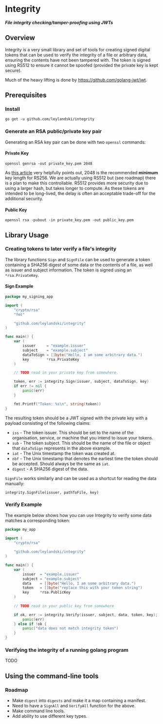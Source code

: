 # Integrity
_**File integrity checking/tamper-proofing using JWTs**_

## Overview
Integrity is a very small library and set of tools for creating signed digital tokens that can be used to verify the integrity of a file or arbitrary data, ensuring the contents have not been tampered with. The token is signed using RS512 to ensure it cannot be spoofed (provided the private key is kept secure).

Much of the heavy lifting is done by https://github.com/golang-jwt/jwt.


## Prerequisites
### Install
```shell
go get -u github.com/leylandski/integrity
```

### Generate an RSA public/private key pair
Generating an RSA key pair can be done with two `openssl` commands:

#### Private Key
```shell
openssl genrsa -out private_key.pem 2048
```
As [this article](https://www.cerberauth.com/blog/rsa-key-pairs-openssl-jwt-signature/) very helpfully points out, 2048 is the recommended **minimum** key length for RS256. We are actually using RS512 but (see roadmap) there is a plan to make this controllable. RS512 provides more security due to using a larger hash, but takes longer to compute. As these tokens are intended to be long-lived, the delay is often an acceptable trade-off for the additional security.

#### Public Key
```shell
openssl rsa -pubout -in private_key.pem -out public_key.pem
```

## Library Usage
### Creating tokens to later verify a file's integrity
The library functions `Sign` and `SignFile` can be used to generate a token containing a SHA256 digest of some data or the contents of a file, as well as issuer and subject information. The token is signed using an `*rsa.PrivateKey`.

#### Sign Example

```go
package my_signing_app

import (
	"crypto/rsa"
	"fmt"

	"github.com/leylandski/integrity"
)

func main() {
	var (
		issuer     = "example.issuer"
		subject    = "example.subject"
		dataToSign = []byte("Hello, I am some arbitrary data.")
		key        *rsa.PrivateKey
	)

	// TODO read in your private key from somewhere.

	token, err := integrity.Sign(issuer, subject, dataToSign, key)
	if err != nil {
		panic(err)
	}

	fmt.Printf("Token: %s\n", string(token))
}
```

The resulting token should be a JWT signed with the private key with a payload consisting of the following claims:
* `iss` - The token issuer. This should be set to the name of the organisation, service, or machine that you intend to issue your tokens.
* `sub` - The token subject. This should be the name of the file or object that `dataToSign` represents in the above example.
* `iat` - The Unix timestamp the token was created at.
* `nbf` - The Unix timestamp that denotes the earliest time the token should be accepted. Should always be the same as `iat`.
* `digest` - A SHA256 digest of the data.

`SignFile` works similarly and can be used as a shortcut for reading the data manually:

```
integrity.SignFile(issuer, pathToFile, key)
```

### Verify Example

The example below shows how you can use Integrity to verify some data matches a corresponding token:

```go
package my_app

import (
	"crypto/rsa"
	
	"github.com/leylandski/integrity"
)

func main() {
	var (
		issuer  = "example.issuer"
		subject = "example.subject"
		data    = []byte("Hello, I am some arbitrary data.")
		token   = []byte("replace this with your token string")
		key     *rsa.PublicKey
	)
	
	// TODO read in your public key from somewhere

	if ok, err := integrity.Verify(issuer, subject, data, token, key); err != nil {
		panic(err)
	} else if !ok {
		panic("data does not match integrity token")
	}
}
```

### Verifying the integrity of a running golang program

TODO

## Using the command-line tools

### Roadmap
 * Make `digest` into `digests` and make it a map containing a manifest.
 * Need to have a `SignAll` and `VerifyAll` function for the above.
 * Make command line tools.
 * Add ability to use different key types.